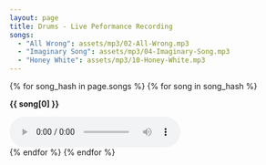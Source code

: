 ```yaml
---
layout: page
title: Drums - Live Peformance Recording
songs:
  - "All Wrong": assets/mp3/02-All-Wrong.mp3
  - "Imaginary Song": assets/mp3/04-Imaginary-Song.mp3
  - "Honey White": assets/mp3/10-Honey-White.mp3
---
```


{% for song_hash in page.songs %}
{% for song in song_hash %}

**{{ song[0] }}**

<audio controls="controls">
<source src="{{ song[1] }}" />  
</audio> 
<br/>
{% endfor %}
{% endfor %}
